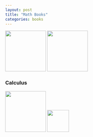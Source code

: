 ```yaml
---
layout: post
title: "Math Books"
categories: books
---
```


[<img src="https://images-na.ssl-images-amazon.com/images/I/41qQ8QHroVS._SY344_BO1,204,203,200_.jpg" height=130 >](https://libgen.is/book/index.php?md5=C692717FC61C8133BA008BE26AABB084)
[<img src="https://images-na.ssl-images-amazon.com/images/I/41JBIu2-JLL._SX398_BO1,204,203,200_.jpg" height=130 >](https://libgen.is/book/index.php?md5=EFA51226D14D0A95FB6F2BD8669499C5)

### Calculus
[<img src="https://images-na.ssl-images-amazon.com/images/I/31ESrmEz0-L._SX218_BO1,204,203,200_QL40_FMwebp_.jpg" height=130 />](https://libgen.rs/book/index.php?md5=AF1E3B07114EAA2F129C1E4CF1F2EBB8)
[<img src="https://images-na.ssl-images-amazon.com/images/I/31hBaUnCCjL._SX384_BO1,204,203,200_.jpg" height=70 >](https://libgen.rs/book/index.php?md5=D3A4243794C1FFBE14213A0ED40E075A)
